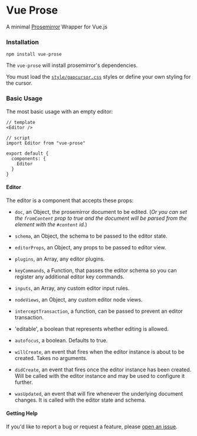 # Vue Prose

A minimal [Prosemirror](https://prosemirror.net/) Wrapper for Vue.js


### Installation

```
npm install vue-prose
```

The `vue-prose` will install prosemirror's dependencies.

You must load the [`style/gapcursor.css`](https://github.com/ProseMirror/prosemirror-gapcursor) styles or define your own styling for the cursor.

### Basic Usage

The most basic usage with an empty editor:

```
// template
<Editor />

// script
import Editor from "vue-prose"

export default {
  components: {
    Editor
  }
}
```

#### Editor

The editor is a component that accepts these props:

* `doc`, an Object, the prosemirror document to be edited. (*Or you can set the `fromContent` prop to true and the document will be parsed from the element with the `#content` id.*)

* `schema`, an Object, the schema to be passed to the editor state.

* `editorProps`, an Object, any props to be passed to editor view.

* `plugins`, an Array, any editor plugins.

* `keyCommands`, a Function, that passes the editor schema so you can register any additional editor key commands.

* `inputs`, an Array, any custom editor input rules.

* `nodeViews`, an Object, any custom editor node views.

* `interceptTransaction`, a function, can be passed to prevent an editor transaction.

* 'editable', a boolean that represents whether editing is allowed.

* `autofocus`, a boolean. Defaults to true.

* `willCreate`, an event that fires when the editor instance is about to be created. Takes no arguments.

* `didCreate`, an event that fires once the editor instance has been created. Will be called with the editor instance and may be used to configure it further.

* `wasUpdated`, an event that will fire whenever the underlying document changes. It is called with the editor state and schema.


#### Getting Help

If you'd like to report a bug or request a feature, please [open an issue](https://github.com/studbits/vue-prose/issues).
